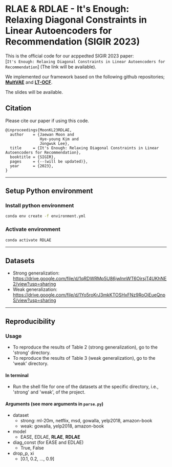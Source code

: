 # RLAE & RDLAE - It's Enough: Relaxing Diagonal Constraints in Linear Autoencoders for Recommendation (SIGIR 2023)

This is the official code for our acppedted SIGIR 2023 paper: <br>[`It's Enough: Relaxing Diagonal Constraints in Linear Autoencoders for Recommendation`] (The link will be available).</br>


We implemented our framework based on the following github repositories; [**MultVAE**](https://github.com/dawenl/vae_cf) and [**LT-OCF**](https://github.com/jeongwhanchoi/LT-OCF).</br> 

The slides will be available.

## Citation

Please cite our paper if using this code.

```
@inproceedings{MoonKL23RDLAE,
  author    = {Jaewan Moon and
               Hye-young Kim and
               Jongwuk Lee},
  title     = {It's Enough: Relaxing Diagonal Constraints in Linear Autoencoders for Recommendation},
  booktitle = {SIGIR},
  pages     = {--(will be updated)},
  year      = {2023},
}
```

---

## Setup Python environment

### Install python environment

```bash
conda env create -f environment.yml   
```

### Activate environment
```bash
conda activate RDLAE
```

---

## Datasets
- Strong generalization: https://drive.google.com/file/d/1qRDWRMp5U86jwInnWT6OirsjT4UKhNE2/view?usp=sharing
- Weak generalization: https://drive.google.com/file/d/1Yo5roKrJ3mkKTOSHxFNz9RoOjEueQnpS/view?usp=sharing

---

## Reproducibility
### Usage
- To reproduce the results of Table 2 (strong generalization), go to the 'strong' directory.
- To reproduce the results of Table 3 (weak generalization), go to the 'weak' directory.

#### In terminal
- Run the shell file for one of the datasets at the specific directory, i.e., 'strong' and 'weak', of the project.

#### Arguments (see more arguments in `parse.py`)
- dataset
    - strong: ml-20m, netflix, msd, gowalla, yelp2018, amazon-book
    - weak: gowalla, yelp2018, amazon-book
- model
    - EASE, EDLAE, **RLAE**, **RDLAE**
- diag_const (for EASE and EDLAE)
    - True, False
- drop_p, xi
    - [0.1, 0.2, ..., 0.9]
